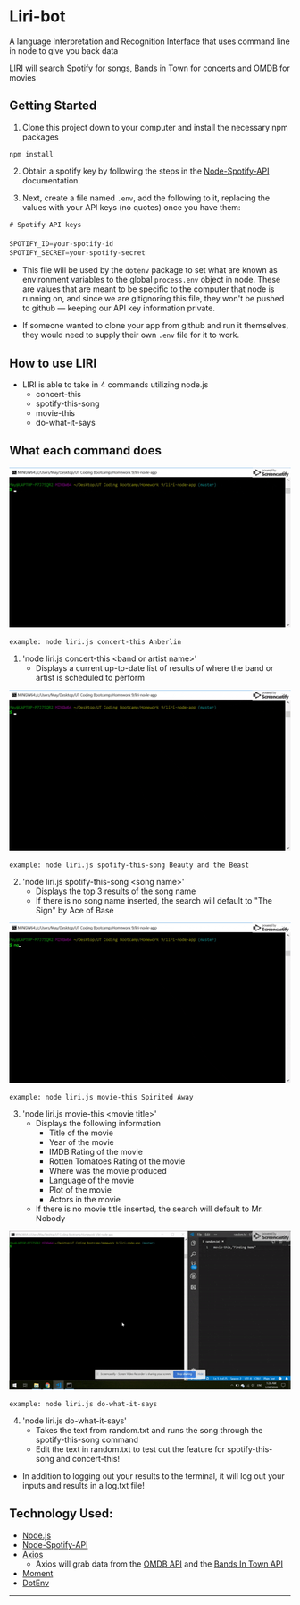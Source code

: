 # Liri-bot

A language Interpretation and Recognition Interface that uses command line in node to give you back data

LIRI will search Spotify for songs, Bands in Town for concerts and OMDB for movies
   
## Getting Started
1. Clone this project down to your computer and install the necessary npm packages
```
npm install
```

2. Obtain a spotify key by following the steps in the [Node-Spotify-API](https://www.npmjs.com/package/node-spotify-api) documentation.

3. Next, create a file named `.env`, add the following to it, replacing the values with your API keys (no quotes) once you have them:

```js
# Spotify API keys

SPOTIFY_ID=your-spotify-id
SPOTIFY_SECRET=your-spotify-secret

```

* This file will be used by the `dotenv` package to set what are known as environment variables to the global `process.env` object in node. These are values that are meant to be specific to the computer that node is running on, and since we are gitignoring this file, they won't be pushed to github &mdash; keeping our API key information private.

* If someone wanted to clone your app from github and run it themselves, they would need to supply their own `.env` file for it to work.

## How to use LIRI

* LIRI is able to take in 4 commands utilizing node.js
    * concert-this
    * spotify-this-song
    * movie-this
    * do-what-it-says

## What each command does
<img src='./images/concert-this.gif'><br>
```
example: node liri.js concert-this Anberlin
```
1. 'node liri.js concert-this \<band or artist name\>'
    * Displays a current up-to-date list of results of where the band or artist is scheduled to perform

<img src='./images/spotify-this-song.gif'><br>
```
example: node liri.js spotify-this-song Beauty and the Beast
```

2. 'node liri.js spotify-this-song \<song name\>'
    * Displays the top 3 results of the song name
    * If there is no song name inserted, the search will default to "The Sign" by Ace of Base

<img src='./images/movie-this.gif'><br>
```
example: node liri.js movie-this Spirited Away
```

3. 'node liri.js movie-this \<movie title\>'
    * Displays the following information
        * Title of the movie
        * Year of the movie
        * IMDB Rating of the movie
        * Rotten Tomatoes Rating of the movie
        * Where was the movie produced
        * Language of the movie
        * Plot of the movie
        * Actors in the movie
    * If there is no movie title inserted, the search will default to Mr. Nobody

<img src='./images/do-what-it-says.gif'><br>
```
example: node liri.js do-what-it-says
```

4. 'node liri.js do-what-it-says'
    * Takes the text from random.txt and runs the song through the spotify-this-song command
    * Edit the text in random.txt to test out the feature for spotify-this-song and concert-this!

* In addition to logging out your results to the terminal, it will log out your inputs and results in a log.txt file!

## Technology Used:

   * [Node.js](https://nodejs.org/en/)
   * [Node-Spotify-API](https://www.npmjs.com/package/node-spotify-api)
   * [Axios](https://www.npmjs.com/package/axios)
     * Axios will grab data from the [OMDB API](http://www.omdbapi.com) and the [Bands In Town API](http://www.artists.bandsintown.com/bandsintown-api)
   * [Moment](https://www.npmjs.com/package/moment)
   * [DotEnv](https://www.npmjs.com/package/dotenv)

- - -